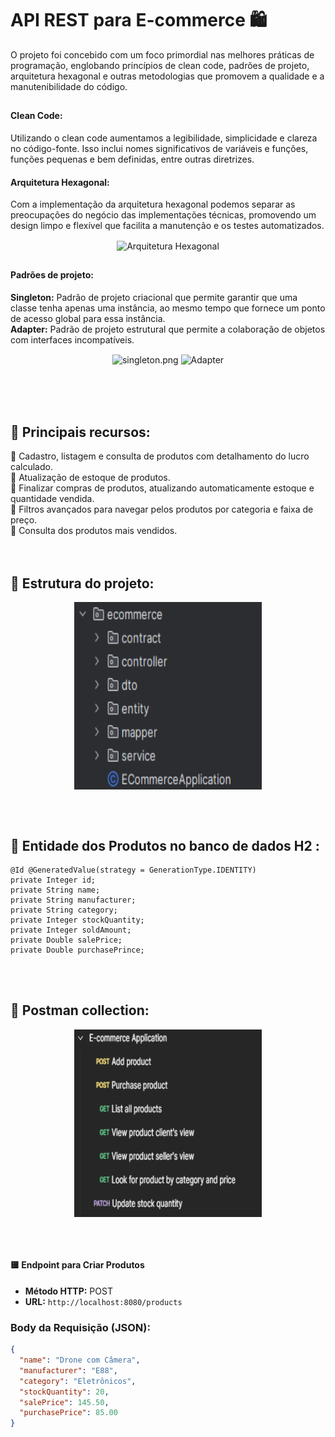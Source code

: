 # API REST para E-commerce 🛍️
O projeto foi concebido com um foco primordial nas melhores práticas de programação, englobando princípios de clean code, padrões de projeto, arquitetura hexagonal e outras metodologias que promovem a qualidade e a manutenibilidade do código.
##
#### Clean Code: 
Utilizando o clean code aumentamos a legibilidade, simplicidade e clareza no código-fonte. Isso inclui nomes significativos de variáveis e funções, funções pequenas e bem definidas, entre outras diretrizes.
#### Arquitetura Hexagonal:
Com a implementação da arquitetura hexagonal podemos separar as preocupações do negócio das implementações técnicas, promovendo um design limpo e flexível que facilita a manutenção e os testes automatizados. <br>
<p align="center">
  <img src="https://lh7-us.googleusercontent.com/50qGvWktdBrfn1g838KVox4G_xFMKJfK_qx-Uey1jXnU8AMxK3zV6ch9fI6a7k23RVGvyLWrCkSuSibHW9bh6CQJRgCfHE9dTcUxSApBXQwQzi6NJdm5nv-dGxgIAMCINIr9qqowcYzxptUTlOzpdcI" alt="Arquitetura Hexagonal" width="500px" height="300px" style="vertical-align: middle;">
</p>

##
#### Padrões de projeto:
<b>Singleton:</b> Padrão de projeto criacional que permite garantir que uma classe tenha apenas uma instância, ao mesmo tempo que fornece um ponto de acesso global para essa instância. <br>
<b>Adapter:</b> Padrão de projeto estrutural que permite a colaboração de objetos com interfaces incompatíveis.
<p align="center">
  <img src="https://refactoring.guru/images/patterns/content/singleton/singleton.png" alt="singleton.png" width="400px" height="200px" style="vertical-align: middle; margin-right:"200px";">
  <img src="https://refactoring.guru/images/patterns/content/adapter/adapter-en.png" alt="Adapter" width="400px" height="200px" style="vertical-align: middle;">
</p>

<br><br><br>

## 📃 Principais recursos:
  📌 Cadastro, listagem e consulta de produtos com detalhamento do lucro calculado. <br>
  📌 Atualização de estoque de produtos. <br>
  📌 Finalizar compras de produtos, atualizando automaticamente estoque e quantidade vendida. <br>
  📌 Filtros avançados para navegar pelos produtos por categoria e faixa de preço. <br>
  📌 Consulta dos produtos mais vendidos. <br>
<br><br>

## 📃 Estrutura do projeto:
<p align="center">
  <img src="https://github.com/Paulo07Marcena/API-REST-to-E-commerce/blob/main/README%20itens/Project%20estructure.png" alt="Estrutura do projeto" width="300px" height="300px" style="vertical-align: middle; margin-right:"200px";">
</p>
<br><br>

## 📃 Entidade dos Produtos no banco de dados H2 :
    @Id @GeneratedValue(strategy = GenerationType.IDENTITY)
    private Integer id;
    private String name;
    private String manufacturer;
    private String category;
    private Integer stockQuantity;
    private Integer soldAmount;
    private Double salePrice;
    private Double purchasePrince;
<br><br>

## 📃 Postman collection: 
<p align="center">
  <img src="https://github.com/Paulo07Marcena/API-REST-to-E-commerce/blob/main/README%20itens/Postman%20collection.png" alt="Postman collection" width="300px" height="300px" style="vertical-align: middle; margin-right:"200px";">
</p>
<br><br>



#### 🟨 Endpoint para Criar Produtos
- **Método HTTP:** POST
- **URL:** `http://localhost:8080/products`

### Body da Requisição (JSON):

```json
{
  "name": "Drone com Câmera",
  "manufacturer": "E88",
  "category": "Eletrônicos",
  "stockQuantity": 20,
  "salePrice": 145.50,
  "purchasePrice": 85.00
}
